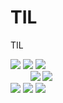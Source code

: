 # TIL
TIL

<span>
  <img src="https://img.shields.io/badge/Javascript-F7DF1E?style=for-the-badge&logo=Javascript&logoColor=white">
  <img src="https://img.shields.io/badge/Typescript-3178C6?style=for-the-badge&logo=Typescript&logoColor=white">
  <img src="https://img.shields.io/badge/React-61DAFB?style=for-the-badge&logo=React&logoColor=white">
</span>
 <br/>
&nbsp; &nbsp; &nbsp; &nbsp;
 <span>
   <img src="https://img.shields.io/badge/Mobx-E34F26?style=for-the-badge&logo=Mobx&logoColor=white">
   <img src="https://img.shields.io/badge/Cypress-69D3A7?style=for-the-badge&logo=Cypress&logoColor=white">
 </span>
 <br/>
 <span>
  <img src="https://img.shields.io/badge/Html5-E34F26?style=for-the-badge&logo=Html5&logoColor=white"> 
  <img src="https://img.shields.io/badge/styledcomponents-DB7093?style=for-the-badge&logo=styledcomponents&logoColor=white">
  <img src="https://img.shields.io/badge/Sass-CC6699?style=for-the-badge&logo=Sass&logoColor=white">
 </span>


